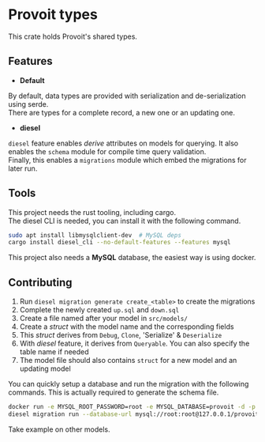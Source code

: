 # Provoit types

This crate holds Provoit's shared types.

## Features

- **Default**

By default, data types are provided with serialization and de-serialization using serde.  
There are types for a complete record, a new one or an updating one.

- **diesel**

`diesel` feature enables *derive* attributes on models for querying. It also enables the `schema` module for compile time query validation.  
Finally, this enables a `migrations` module which embed the migrations for later run.

## Tools

This project needs the rust tooling, including cargo.  
The diesel CLI is needed, you can install it with the following command.

```sh
sudo apt install libmysqlclient-dev  # MySQL deps
cargo install diesel_cli --no-default-features --features mysql
```

This project also needs a **MySQL** database, the easiest way is using docker.

## Contributing

1. Run `diesel migration generate create_<table>` to create the migrations
2. Complete the newly created `up.sql` and `down.sql`
3. Create a file named after your model in `src/models/`
4. Create a *struct* with the model name and the corresponding fields
5. This *struct* derives from `Debug`, `Clone`, 'Serialize' & `Deserialize`
6. With *diesel* feature, it derives from `Queryable`. You can also specify the table name if needed
7. The model file should also contains `struct` for a new model and an updating model


You can quickly setup a database and run the migration with the following commands. This is actually required to generate the schema file.

```sh
docker run -e MYSQL_ROOT_PASSWORD=root -e MYSQL_DATABASE=provoit -d -p 3306:3306 --rm mysql:latest
diesel migration run --database-url mysql://root:root@127.0.0.1/provoit
```

Take example on other models.
